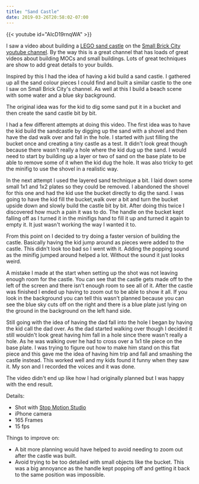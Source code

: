 ```yaml
---
title: "Sand Castle"
date: 2019-03-26T20:58:02-07:00
---
```


<!--more-->

{{< youtube id="AIcD19rnqWA" >}}

I saw a video about building a [LEGO sand castle](https://www.youtube.com/watch?v=IjB0meyXhb4 "Small Brick City youtube channel - LEGO sand castle video") on the  [Small Brick City youtube channel](https://www.youtube.com/channel/UCTzEm4CYPbxhsJydmdfARIA "Small Brick City youtube channel"). By the way this is a great channel that has loads of great videos about building MOCs and small buildings. Lots of great techniques are show to add great details to your builds.

Inspired by this I had the idea of having a kid build a sand castle. I gathered up all the sand colour pieces I could find and built a similar castle to the one I saw on Small Brick City's channel. As well at this I build a beach scene with some water and a blue sky background. 

The original idea was for the kid to dig some sand put it in a bucket and then create the sand castle bit by bit.

I had a few different attempts at doing this video. The first idea was to have the kid build the sandcastle by digging up the sand with a shovel and then have the dad walk over and fall in the hole. I started with just filling the bucket once and creating a tiny castle as a test. It didn't look great though because there wasn't really a hole where the kid dug up the sand. I would need to start by building up a layer or two of sand on the base plate to be able to remove some of it when the kid dug the hole. It was also tricky to get the minifig to use the shovel in a realistic way.

In the next attempt I used the layered sand technique a bit. I laid down some small 1x1 and 1x2 plates so they could be removed. I abandoned the shovel for this one and had the kid use the bucket directly to dig the sand. I was going to have the kid fill the bucket,walk over a bit and turn the bucket upside down and slowly build the castle bit by bit. After doing this twice I discovered how much a pain it was to do. The handle on the bucket kept falling off as I turned it in the minifigs hand to fill it up and turned it again to empty it. It just wasn't working the way I wanted it to. 

From this point on I decided to try doing a faster version of building the castle. Basically having the kid jump around as pieces were added to the castle. This didn't look too bad so I went with it. Adding the popping sound as the minifig jumped around helped a lot. Without the sound it just looks weird.

A mistake I made at the start when setting up the shot was not leaving enough room for the castle. You can see that the castle gets made off to the left of the screen and there isn't enough room to see all of it. After the castle was finished I ended up having to zoom out to be able to show it all. If you look in the background you can tell this wasn't planned because you can see the blue sky cuts off on the right and there is a blue plate just lying on the ground in the background on the left hand side. 

Still going with the idea of having the dad fall into the hole I began by having the kid call the dad over. As the dad started walking over though I decided it still wouldn't look great having him fall in a hole since there wasn't really a hole. As he was walking over he had to cross over a 1x1 tile piece on the base plate. I was trying to figure out how to make him stand on this flat piece and this gave me the idea of having him trip and fall and smashing the castle instead. This worked well and my kids found it funny when they saw it. My son and I recorded the voices and it was done.

The video didn't end up like how I had originally planned but I was happy with the end result.

Details:

* Shot with [Stop Motion Studio](https://www.cateater.com/ "cateater - Stop Motion Studio") 
* iPhone camera
* 165 Frames
* 15 fps

Things to improve on:

* A bit more planning would have helped to avoid needing to zoom out after the castle was built.
* Avoid trying to be too detailed with small objects like the bucket. This was a big annoyance as the handle kept popping off and getting it back to the same position was impossible.
